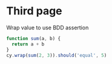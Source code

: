 # Third page

Wrap value to use BDD assertion

<!-- fiddle BDD Assertion -->

```js
function sum(a, b) {
  return a + b
}
cy.wrap(sum(2, 3)).should('equal', 5)
```

<!-- fiddle-end -->
